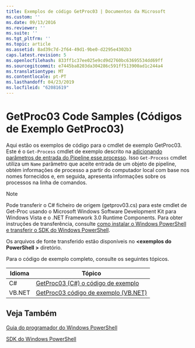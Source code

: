 ```yaml
---
title: Exemplos de código GetProc03 | Documentos da Microsoft
ms.custom: ''
ms.date: 09/13/2016
ms.reviewer: ''
ms.suite: ''
ms.tgt_pltfrm: ''
ms.topic: article
ms.assetid: 8ad39c7d-2f64-49d1-9be0-d2295e4302b3
caps.latest.revision: 5
ms.openlocfilehash: 833ff1c37ee025e9cd9d2760bc63695534dd69ff
ms.sourcegitcommit: e7445ba8203da304286c591ff513900ad1c244a4
ms.translationtype: MT
ms.contentlocale: pt-PT
ms.lasthandoff: 04/23/2019
ms.locfileid: "62081619"
---
```

# <a name="getproc03-code-samples"></a>GetProc03 Code Samples (Códigos de Exemplo GetProc03)

Aqui estão os exemplos de código para o cmdlet de exemplo GetProc03. Este é o `Get-Process` cmdlet de exemplo descrito na [adicionando parâmetros de entrada do Pipeline esse processo](../cmdlet/adding-parameters-that-process-pipeline-input.md). Isso `Get-Process` cmdlet utiliza um `Name` parâmetro que aceite entrada de um objeto de pipeline, obtém informações de processo a partir do computador local com base nos nomes fornecidos e, em seguida, apresenta informações sobre os processos na linha de comandos.

> [!NOTE]
> Pode transferir o C# ficheiro de origem (getprov03.cs) para este cmdlet de Get-Proc usando o Microsoft Windows Software Development Kit para Windows Vista e o .NET Framework 3.0 Runtime Components. Para obter instruções de transferência, consulte [como instalar o Windows PowerShell e transferir o SDK do Windows PowerShell](/powershell/developer/installing-the-windows-powershell-sdk).
>
> Os arquivos de fonte transferido estão disponíveis no  **\<exemplos do PowerShell >** diretório.

Para o código de exemplo completo, consulte os seguintes tópicos.

|Idioma|Tópico|
|--------------|-----------|
|C#|[GetProc03 (C#) o código de exemplo](./getproc03-csharp-sample-code.md)|
|VB.NET|[GetProc03 código de exemplo (VB.NET)](./getproc03-vb-net-sample-code.md)|

## <a name="see-also"></a>Veja Também

[Guia do programador do Windows PowerShell](./windows-powershell-programmer-s-guide.md)

[SDK do Windows PowerShell](../windows-powershell-reference.md)